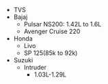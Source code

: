 - TVS
- Bajaj
  - Pulsar NS200: 1.42L to 1.6L
  - Avenger Cruise 220
- Honda
  - Livo
  - SP 125(85k to 92k)
- Suzuki
  - Intruder
    - 1.03L-1.29L
